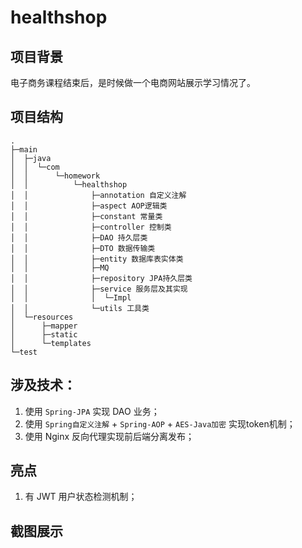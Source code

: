 # healthshop

## 项目背景
电子商务课程结束后，是时候做一个电商网站展示学习情况了。

## 项目结构
```
.
├─main
│  ├─java
│  │  └─com
│  │      └─homework
│  │          └─healthshop
│  │              ├─annotation 自定义注解
│  │              ├─aspect AOP逻辑类
│  │              ├─constant 常量类
│  │              ├─controller 控制类
│  │              ├─DAO 持久层类
│  │              ├─DTO 数据传输类
│  │              ├─entity 数据库表实体类
│  │              ├─MQ
│  │              ├─repository JPA持久层类
│  │              ├─service 服务层及其实现
│  │              │  └─Impl
│  │              └─utils 工具类
│  └─resources
│      ├─mapper
│      ├─static
│      └─templates
└─test
```

## 涉及技术：
1. 使用 `Spring-JPA` 实现 DAO 业务；
2. 使用 `Spring自定义注解` + `Spring-AOP` + `AES-Java加密` 实现token机制；
3. 使用 Nginx 反向代理实现前后端分离发布；

## 亮点
1. 有 JWT 用户状态检测机制；

## 截图展示
